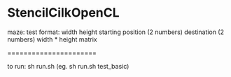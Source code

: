 StencilCilkOpenCL
=================

maze:
test format:
width height
starting position (2 numbers)
destination (2 numbers)
width * height matrix

======================

to run:
sh run.sh <testfile> (eg. sh run.sh test_basic)
